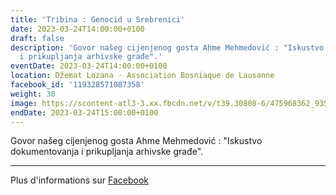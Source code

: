 ```yaml
---
title: 'Tribina : Genocid u Srebrenici'
date: 2023-03-24T14:00:00+0100
draft: false
description: 'Govor našeg cijenjenog gosta Ahme Mehmedović : "Iskustvo dokumentovanja
  i prikupljanja arhivske građe".'
eventDate: 2023-03-24T14:00:00+0100
location: Džemat Lozana - Association Bosniaque de Lausanne
facebook_id: '119328571087358'
weight: 30
image: https://scontent-atl3-3.xx.fbcdn.net/v/t39.30808-6/475968362_935496025377664_1254503329331924344_n.jpg?_nc_cat=109&ccb=1-7&_nc_sid=9e60e4&_nc_ohc=FzxTG9SkebcQ7kNvwGbP-D7&_nc_oc=AdmkaGp5u1cHqP2KpCo7pn6TIU6IcSJjhuPfJIpjCCbJ6K4gAuLpNXUdPsB3y00bcJA&_nc_zt=23&_nc_ht=scontent-atl3-3.xx&edm=ABTKTjYEAAAA&_nc_gid=09NMjOapIY-gCU3CFlNpUQ&oh=00_AfSY6yX6rXoHRKpLWvBylpxHcESZq1vxmeqRXDy7MfcQ5A&oe=687B8947
endDate: 2023-03-24T15:00:00+0100
---
```


Govor našeg cijenjenog gosta Ahme Mehmedović : "Iskustvo dokumentovanja i prikupljanja arhivske građe".

---

Plus d'informations sur [Facebook](https://facebook.com/events/119328571087358)